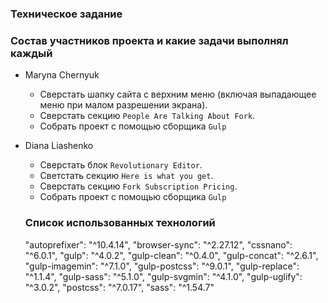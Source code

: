 ### Техническое задание


### Состав участников проекта и какие задачи выполнял каждый
 - Maryna Chernyuk
   - Сверстать шапку сайта с верхним меню (включая выпадающее меню при малом разрешении экрана). 
   - Сверстать секцию `People Are Talking About Fork`.
   - Собрать проект с помощью сборщика `Gulp`

 - Diana Liashenko
   - Сверстать блок `Revolutionary Editor`.
   - Светстать секцию `Here is what you get`.
   - Сверстать секцию `Fork Subscription Pricing`.
   - Собрать проект с помощью сборщика `Gulp`

   ### Список использованных технологий
    "autoprefixer": "^10.4.14",
    "browser-sync": "^2.27.12",
    "cssnano": "^6.0.1",
    "gulp": "^4.0.2",
    "gulp-clean": "^0.4.0",
    "gulp-concat": "^2.6.1",
    "gulp-imagemin": "^7.1.0",
    "gulp-postcss": "^9.0.1",
    "gulp-replace": "^1.1.4",
    "gulp-sass": "^5.1.0",
    "gulp-svgmin": "^4.1.0",
    "gulp-uglify": "^3.0.2",
    "postcss": "^7.0.17",
    "sass": "^1.54.7"
